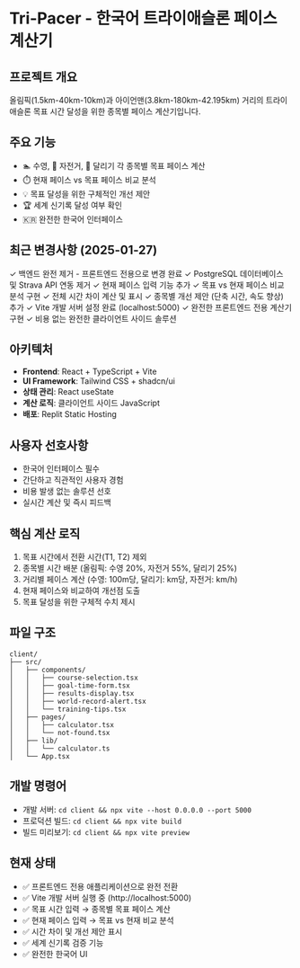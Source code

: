 # Tri-Pacer - 한국어 트라이애슬론 페이스 계산기

## 프로젝트 개요
올림픽(1.5km-40km-10km)과 아이언맨(3.8km-180km-42.195km) 거리의 트라이애슬론 목표 시간 달성을 위한 종목별 페이스 계산기입니다.

## 주요 기능
- 🏊 수영, 🚴 자전거, 🏃 달리기 각 종목별 목표 페이스 계산
- ⏱️ 현재 페이스 vs 목표 페이스 비교 분석
- 💡 목표 달성을 위한 구체적인 개선 제안
- 🏆 세계 신기록 달성 여부 확인
- 🇰🇷 완전한 한국어 인터페이스

## 최근 변경사항 (2025-01-27)
✓ 백엔드 완전 제거 - 프론트엔드 전용으로 변경 완료
✓ PostgreSQL 데이터베이스 및 Strava API 연동 제거
✓ 현재 페이스 입력 기능 추가
✓ 목표 vs 현재 페이스 비교 분석 구현
✓ 전체 시간 차이 계산 및 표시
✓ 종목별 개선 제안 (단축 시간, 속도 향상) 추가
✓ Vite 개발 서버 설정 완료 (localhost:5000)
✓ 완전한 프론트엔드 전용 계산기 구현
✓ 비용 없는 완전한 클라이언트 사이드 솔루션

## 아키텍처
- **Frontend**: React + TypeScript + Vite
- **UI Framework**: Tailwind CSS + shadcn/ui
- **상태 관리**: React useState
- **계산 로직**: 클라이언트 사이드 JavaScript
- **배포**: Replit Static Hosting

## 사용자 선호사항
- 한국어 인터페이스 필수
- 간단하고 직관적인 사용자 경험
- 비용 발생 없는 솔루션 선호
- 실시간 계산 및 즉시 피드백

## 핵심 계산 로직
1. 목표 시간에서 전환 시간(T1, T2) 제외
2. 종목별 시간 배분 (올림픽: 수영 20%, 자전거 55%, 달리기 25%)
3. 거리별 페이스 계산 (수영: 100m당, 달리기: km당, 자전거: km/h)
4. 현재 페이스와 비교하여 개선점 도출
5. 목표 달성을 위한 구체적 수치 제시

## 파일 구조
```
client/
├── src/
│   ├── components/
│   │   ├── course-selection.tsx
│   │   ├── goal-time-form.tsx
│   │   ├── results-display.tsx
│   │   ├── world-record-alert.tsx
│   │   └── training-tips.tsx
│   ├── pages/
│   │   ├── calculator.tsx
│   │   └── not-found.tsx
│   ├── lib/
│   │   └── calculator.ts
│   └── App.tsx
```

## 개발 명령어
- 개발 서버: `cd client && npx vite --host 0.0.0.0 --port 5000`
- 프로덕션 빌드: `cd client && npx vite build`
- 빌드 미리보기: `cd client && npx vite preview`

## 현재 상태
- ✅ 프론트엔드 전용 애플리케이션으로 완전 전환
- ✅ Vite 개발 서버 실행 중 (http://localhost:5000)
- ✅ 목표 시간 입력 → 종목별 목표 페이스 계산
- ✅ 현재 페이스 입력 → 목표 vs 현재 비교 분석
- ✅ 시간 차이 및 개선 제안 표시
- ✅ 세계 신기록 검증 기능
- ✅ 완전한 한국어 UI